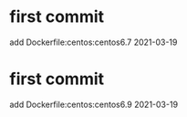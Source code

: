 # first commit
add Dockerfile:centos:centos6.7 2021-03-19
# first commit
add Dockerfile:centos:centos6.9 2021-03-19
